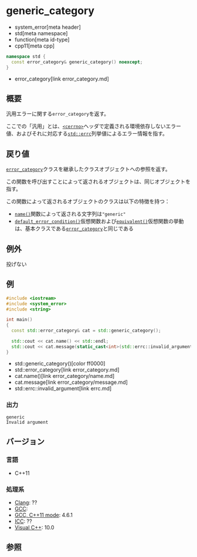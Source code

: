 # generic_category
* system_error[meta header]
* std[meta namespace]
* function[meta id-type]
* cpp11[meta cpp]

```cpp
namespace std {
  const error_category& generic_category() noexcept;
}
```
* error_category[link error_category.md]

## 概要
汎用エラーに関する`error_category`を返す。

ここでの「汎用」とは、[`<cerrno>`](/reference/cerrno.md)ヘッダで定義される環境依存しないエラー値、およびそれに対応する[`std::errc`](errc.md)列挙値によるエラー情報を指す。


## 戻り値
[`error_category`](error_category.md)クラスを継承したクラスオブジェクトへの参照を返す。

この関数を呼び出すことによって返されるオブジェクトは、同じオブジェクトを指す。

この関数によって返されるオブジェクトのクラスは以下の特徴を持つ：

- [`name()`](error_category/name.md)関数によって返される文字列は`"generic"`
- [`default_error_condition()`](error_category/default_error_condition.md)仮想関数および[`equivalent()`](error_category/equivalent.md)仮想関数の挙動は、基本クラスである[`error_category`](error_category.md)と同じである


## 例外
投げない


## 例
```cpp example
#include <iostream>
#include <system_error>
#include <string>

int main()
{
  const std::error_category& cat = std::generic_category();

  std::cout << cat.name() << std::endl;
  std::cout << cat.message(static_cast<int>(std::errc::invalid_argument)) << std::endl;
}
```
* std::generic_category()[color ff0000]
* std::error_category[link error_category.md]
* cat.name()[link error_category/name.md]
* cat.message[link error_category/message.md]
* std::errc::invalid_argument[link errc.md]

### 出力
```
generic
Invalid argument
```

## バージョン
### 言語
- C++11

### 処理系
- [Clang](/implementation.md#clang): ??
- [GCC](/implementation.md#gcc): 
- [GCC, C++11 mode](/implementation.md#gcc): 4.6.1
- [ICC](/implementation.md#icc): ??
- [Visual C++](/implementation.md#visual_cpp): 10.0


## 参照
